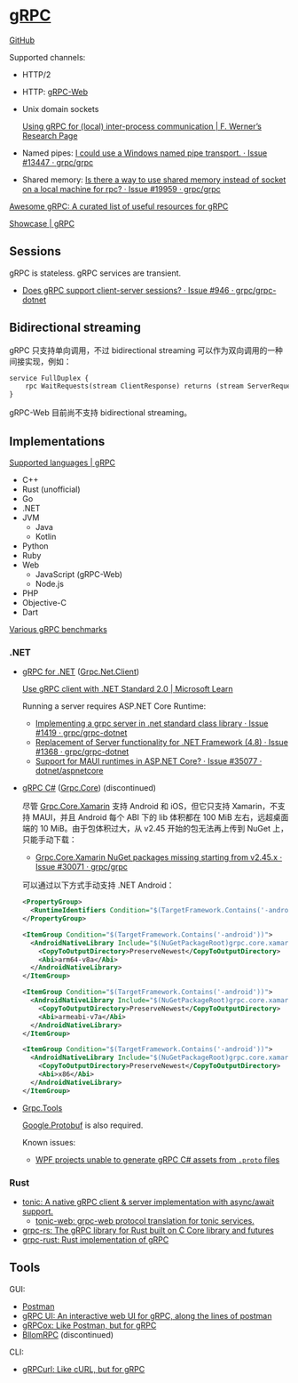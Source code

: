 # [gRPC](https://grpc.io/)
[GitHub](https://github.com/grpc/grpc)

Supported channels:
- HTTP/2
- HTTP: [gRPC-Web](https://chromium.googlesource.com/external/github.com/grpc/grpc/+/v1.12.0/doc/PROTOCOL-WEB.md)
- Unix domain sockets

  [Using gRPC for (local) inter-process communication | F. Werner’s Research Page](https://www.mpi-hd.mpg.de/personalhomes/fwerner/research/2021/09/grpc-for-ipc/)
- Named pipes: [I could use a Windows named pipe transport. · Issue #13447 · grpc/grpc](https://github.com/grpc/grpc/issues/13447)
- Shared memory: [Is there a way to use shared memory instead of socket on a local machine for rpc? · Issue #19959 · grpc/grpc](https://github.com/grpc/grpc/issues/19959)

[Awesome gRPC: A curated list of useful resources for gRPC](https://github.com/grpc-ecosystem/awesome-grpc)

[Showcase | gRPC](https://grpc.io/showcase/)

## Sessions
gRPC is stateless. gRPC services are transient.
- [Does gRPC support client-server sessions? · Issue #946 · grpc/grpc-dotnet](https://github.com/grpc/grpc-dotnet/issues/946)

## Bidirectional streaming
gRPC 只支持单向调用，不过 bidirectional streaming 可以作为双向调用的一种间接实现，例如：

```proto
service FullDuplex {
    rpc WaitRequests(stream ClientResponse) returns (stream ServerRequest);
}
```

gRPC-Web 目前尚不支持 bidirectional streaming。


## Implementations
[Supported languages | gRPC](https://grpc.io/docs/languages/)
- C++
- Rust (unofficial)
- Go
- .NET
- JVM
  - Java
  - Kotlin
- Python
- Ruby
- Web
  - JavaScript (gRPC-Web)
  - Node.js
- PHP
- Objective-C
- Dart

[Various gRPC benchmarks](https://github.com/LesnyRumcajs/grpc_bench)

### .NET
- [gRPC for .NET](https://github.com/grpc/grpc-dotnet) ([Grpc.Net.Client](https://www.nuget.org/packages/Grpc.Net.Client))

  [Use gRPC client with .NET Standard 2.0 | Microsoft Learn](https://learn.microsoft.com/en-us/aspnet/core/grpc/netstandard)

  Running a server requires ASP.NET Core Runtime:
  - [Implementing a grpc server in .net standard class library · Issue #1419 · grpc/grpc-dotnet](https://github.com/grpc/grpc-dotnet/issues/1419)
  - [Replacement of Server functionality for .NET Framework (4.8) · Issue #1368 · grpc/grpc-dotnet](https://github.com/grpc/grpc-dotnet/issues/1368)
  - [Support for MAUI runtimes in ASP.NET Core? · Issue #35077 · dotnet/aspnetcore](https://github.com/dotnet/aspnetcore/issues/35077)

- [gRPC C#](https://github.com/grpc/grpc/tree/master/src/csharp) ([Grpc.Core](https://www.nuget.org/packages/Grpc.Core)) (discontinued)

  尽管 [Grpc.Core.Xamarin](https://www.nuget.org/packages/Grpc.Core.Xamarin) 支持 Android 和 iOS，但它只支持 Xamarin，不支持 MAUI，并且 Android 每个 ABI 下的 lib 体积都在 100 MiB 左右，远超桌面端的 10 MiB。由于包体积过大，从 v2.45 开始的包无法再上传到 NuGet 上，只能手动下载：
  - [Grpc.Core.Xamarin NuGet packages missing starting from v2.45.x · Issue #30071 · grpc/grpc](https://github.com/grpc/grpc/issues/30071)

  可以通过以下方式手动支持 .NET Android：
  ```xml
  <PropertyGroup>
    <RuntimeIdentifiers Condition="$(TargetFramework.Contains('-android'))">android-arm64;android-arm;android-x86</RuntimeIdentifiers>
  </PropertyGroup>

  <ItemGroup Condition="$(TargetFramework.Contains('-android'))">
    <AndroidNativeLibrary Include="$(NuGetPackageRoot)grpc.core.xamarin\2.44.0\native\android\arm64-v8a\libgrpc_csharp_ext.so">
      <CopyToOutputDirectory>PreserveNewest</CopyToOutputDirectory>
      <Abi>arm64-v8a</Abi>
    </AndroidNativeLibrary>
  </ItemGroup>

  <ItemGroup Condition="$(TargetFramework.Contains('-android'))">
    <AndroidNativeLibrary Include="$(NuGetPackageRoot)grpc.core.xamarin\2.44.0\native\android\armeabi-v7a\libgrpc_csharp_ext.so">
      <CopyToOutputDirectory>PreserveNewest</CopyToOutputDirectory>
      <Abi>armeabi-v7a</Abi>
    </AndroidNativeLibrary>
  </ItemGroup>

  <ItemGroup Condition="$(TargetFramework.Contains('-android'))">
    <AndroidNativeLibrary Include="$(NuGetPackageRoot)grpc.core.xamarin\2.44.0\native\android\x86\libgrpc_csharp_ext.so">
      <CopyToOutputDirectory>PreserveNewest</CopyToOutputDirectory>
      <Abi>x86</Abi>
    </AndroidNativeLibrary>
  </ItemGroup>
  ```

- [Grpc.Tools](https://www.nuget.org/packages/Grpc.Tools/)

  [Google.Protobuf](https://www.nuget.org/packages/Google.Protobuf/) is also required.

  Known issues:
  - [WPF projects unable to generate gRPC C# assets from `.proto` files](https://learn.microsoft.com/en-us/aspnet/core/grpc/troubleshoot?view=aspnetcore-7.0#wpf-projects-unable-to-generate-grpc-c-assets-from-proto-files)

### Rust
- [tonic: A native gRPC client & server implementation with async/await support.](https://github.com/hyperium/tonic)
  - [tonic-web: grpc-web protocol translation for tonic services.](https://docs.rs/crate/tonic-web/latest)
- [grpc-rs: The gRPC library for Rust built on C Core library and futures](https://github.com/tikv/grpc-rs)
- [grpc-rust: Rust implementation of gRPC](https://github.com/stepancheg/grpc-rust)

## Tools
GUI:
- [Postman](https://www.postman.com/)
- [gRPC UI: An interactive web UI for gRPC, along the lines of postman](https://github.com/fullstorydev/grpcui)
- [gRPCox: Like Postman, but for gRPC](https://github.com/gusaul/grpcox)
- [BllomRPC](https://github.com/bloomrpc/bloomrpc) (discontinued)

CLI:
- [gRPCurl: Like cURL, but for gRPC](https://github.com/fullstorydev/grpcurl)